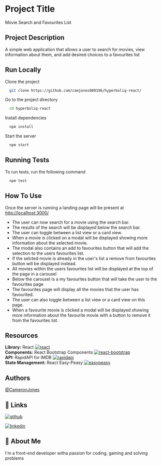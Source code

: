 
# Project Title

Movie Search and Favourites List

## Project Description

A simple web application that allows a user to search for movies, view information about them, and add desired choices to a favourites list

## Run Locally

Clone the project

```bash
  git clone https://github.com/camjones080196/hyperboliq-react/
```

Go to the project directory

```bash
  cd hyperboliq-react
```

Install dependencies

```bash
  npm install
```

Start the server

```bash
  npm start
```

## Running Tests

To run tests, run the following command

```bash
  npm test
```

## How To Use

Once the server is running a landing page will be present at <http://localhost:3000/>

- The user can now search for a movie using the search bar.
- The results of the search will be displayed below the search bar.
- The user can toggle between a list view or a card view.
- When a movie is clicked on a modal will be displayed showing more information about the selected movie.
- The modal also contains an add to favourites button that will add the selection to the users favourites list.
- If the selcted movie is already in the user's list a remove from favourites button will be displayed instead.
- All movies within the users favourites list will be displayed at the top of the page in a carousel
- Below the carousel is a my favourites button that will take the user to the favourites page
- The favourites page will display all the movies that the user has favourited.
- The user can also toggle between a list view or a card view on this page.
- When a favourite movie is clicked a modal will be displayed showing more information about the favourite movie with a button to remove it from the favourites list.

## Resources

**Library:** React
[![react](https://img.shields.io/badge/React-blue?style=for-the-badge&logo=react&logoColor=white)](https://reactjs.org/)
\
**Components:** React Bootstrap Components
[![react-bootstrap](https://img.shields.io/badge/ReactBootstrap-000?style=for-the-badge&logo=react&logoColor=white)](https://react-bootstrap.github.io/)
\
**API:** RapidAPI for IMDB
[![rapidapi](https://img.shields.io/badge/Rapid--Api-yellow?style=for-the-badge&logo=&logoColor=white)](https://rapidapi.com/rapidapi/api/movie-database-imdb-alternative)
\
**State Management:** React Easy-Peasy
[![easypeasy](https://img.shields.io/badge/React--Easy--Peasy-green?style=for-the-badge&logo=&logoColor=white)](https://easy-peasy.vercel.app/)

## Authors

[@CameronJones](https://github.com/camjones080196)

## 🔗 Links

[![github](https://img.shields.io/badge/github-000?style=for-the-badge&logo=github&logoColor=white)](https://github.com/camjones080196/)

[![linkedin](https://img.shields.io/badge/linkedin-0A66C2?style=for-the-badge&logo=linkedin&logoColor=white)](https://www.linkedin.com/in/cam-jones-702358114/)

## 🚀 About Me

I'm a front-end developer witha passion for coding, gaming and solving problems
